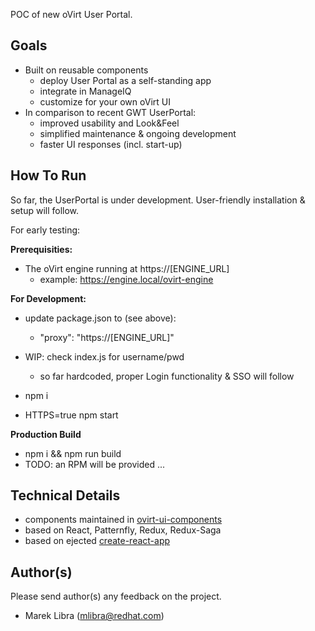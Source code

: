 POC of new oVirt User Portal.

## Goals
- Built on reusable components
    - deploy User Portal as a self-standing app
    - integrate in ManageIQ
    - customize for your own oVirt UI 
- In comparison to recent GWT UserPortal:
    - improved usability and Look&Feel
    - simplified maintenance & ongoing development
    - faster UI responses (incl. start-up)      
 
## How To Run
So far, the UserPortal is under development.
User-friendly installation & setup will follow.

For early testing:

**Prerequisities:**

- The oVirt engine running at https://[ENGINE_URL]
    - example: https://engine.local/ovirt-engine 

**For Development:**

- update package.json to (see above):
    - "proxy": "https://[ENGINE_URL]"
- WIP: check index.js for username/pwd 
    - so far hardcoded, proper Login functionality & SSO will follow

- npm i
- HTTPS=true npm start

**Production Build**

- npm i && npm run build
- TODO: an RPM will be provided ...

## Technical Details  
- components maintained in [ovirt-ui-components](https://github.com/matobet/ovirt-ui-components) 
- based on React, Patternfly, Redux, Redux-Saga
- based on ejected [create-react-app](https://facebook.github.io/react/blog/2016/07/22/create-apps-with-no-configuration.html)

## Author(s)
Please send author(s) any feedback on the project.

- Marek Libra (mlibra@redhat.com) 
